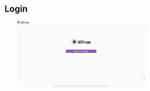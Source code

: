 # Login

<figure><img src="../../.gitbook/assets/image (1) (1) (1) (1) (1).png" alt=""><figcaption></figcaption></figure>
